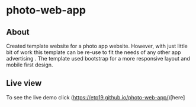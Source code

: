 # photo-web-app

## About

Created template website for a photo app website. However, with just little bit of work this template can be re-use to fit the needs of any other app advertising . The template used bootstrap for a more responsive layout and mobile first design. 

## Live view

To see the live demo click (https://etp19.github.io/photo-web-app/)[here]
